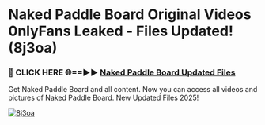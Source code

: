 # Naked Paddle Board Original Videos 0nlyFans Leaked - Files Updated! (8j3oa)

<h3>🔴 CLICK HERE 🌐==►► <a href="https://tinyurl.com/yckcrads" rel="nofollow">Naked Paddle Board Updated Files</a></h3>

Get Naked Paddle Board and all content. Now you can access all videos and pictures of Naked Paddle Board. New Updated Files 2025!

[![8j3oa](https://i.imgur.com/hpKpOFt.gif)](https://tinyurl.com/yckcrads)
